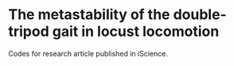 # The metastability of the double-tripod gait in locust locomotion
Codes for research article published in iScience.
